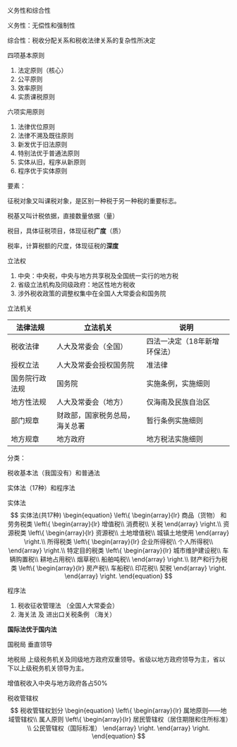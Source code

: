 义务性和综合性

义务性：无偿性和强制性

综合性：税收分配关系和税收法律关系的复杂性所决定



四项基本原则

1. 法定原则（核心）
2. 公平原则
3. 效率原则
4. 实质课税原则



六项实用原则

1. 法律优位原则
2. 法律不溯及既往原则
3. 新发优于旧法原则
4. 特别法优于普通法原则
5. 实体从旧，程序从新原则
6. 程序优于实体原则



要素：

征税对象又叫课税对象，是区别一种税于另一种税的重要标志。

税基又叫计税依据，直接数量依据（量）

税目，具体征税项目，体现征税**广度**（质）

税率，计算税额的尺度，体现征税的**深度**



立法权

1. 中央：中央税，中央与地方共享税及全国统一实行的地方税
2. 省级立法机构及同级政府：地区性地方税收
3. 涉外税收政策的调整权集中在全国人大常委会和国务院



立法机关

| 法律法规    | 立法机关            | 说明              |
| ------- | --------------- | --------------- |
| 税收法律    | 人大及常委会（全国）      | 四法一决定（18年新增环保法） |
| 授权立法    | 人大及常委会授权国务院     | 准法律             |
| 国务院行政法规 | 国务院             | 实施条例，实施细则       |
| 地方性法规   | 人大及常委会（地方）      | 仅海南及民族自治区       |
| 部门规章    | 财政部，国家税务总局，海关总署 | 暂行条例实施细则        |
| 地方规章    | 地方政府            | 地方税法实施细则        |



分类：

税收基本法（我国没有）和普通法

实体法（17种）和程序法

实体法
$$
实体法(共17种)
\begin{equation}
\left\{
	\begin{array}{lr}
	商品（货物） 和劳务税类
		\left\{
			\begin{array}{lr}
			增值税\\
			消费税\\
			关税
			\end{array}
		\right.\\
	资源税类
		\left\{
			\begin{array}{lr}
			资源税\\
			土地增值税\\
			城镇土地使用
			\end{array}
		\right.\\
	所得税类
		\left\{
			\begin{array}{lr}
			企业所得税\\
			个人所得税\\
			\end{array}
		\right.\\
	特定目的税类
		\left\{
			\begin{array}{lr}
			城市维护建设税\\
			车辆购置税\\
			耕地占用税\\
			烟草税\\
			船舶吨税\\
			\end{array}
		\right.\\
	财产和行为税类
		\left\{
			\begin{array}{lr}
			房产税\\
			车船税\\
			印花税\\
			契税
			\end{array}
		\right.
	\end{array}
\right.
\end{equation}
$$


程序法

1. 税收征收管理法 （全国人大常委会）
2. 海关法 及 进出口关税条例 （海关）



**国际法优于国内法**



国税局 垂直领导

地税局 上级税务机关及同级地方政府双重领导。省级以地方政府领导为主，省以下以上级税务机关领导为主。



增值税收入中央与地方政府各占50%



税收管辖权
$$
税收管辖权划分
\begin{equation}
\left\{
	\begin{array}{lr}
	属地原则——地域管辖权\\
	属人原则 
		\left\{
			\begin{array}{lr}
			居民管辖权（居住期限和住所标准）\\
			公民管辖权（国际标准）
			\end{array}
		\right.
	\end{array}
\right.
\end{equation}
$$
